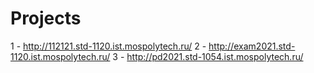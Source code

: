 # Projects
1 - http://112121.std-1120.ist.mospolytech.ru/
2 - http://exam2021.std-1120.ist.mospolytech.ru/
3 - http://pd2021.std-1054.ist.mospolytech.ru/
